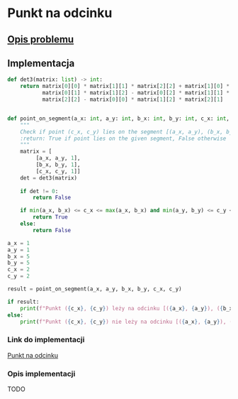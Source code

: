 # Punkt na odcinku

## [Opis problemu](../../../../algorithms/2d-geometry/point-on-segment.md)


## Implementacja

```python
def det3(matrix: list) -> int:
    return matrix[0][0] * matrix[1][1] * matrix[2][2] + matrix[1][0] * matrix[2][1] * matrix[0][2] + matrix[2][0] * \
           matrix[0][1] * matrix[1][2] - matrix[0][2] * matrix[1][1] * matrix[2][0] - matrix[0][1] * matrix[1][0] * \
           matrix[2][2] - matrix[0][0] * matrix[1][2] * matrix[2][1]


def point_on_segment(a_x: int, a_y: int, b_x: int, b_y: int, c_x: int, c_y: int) -> bool:
    """
    Check if point (c_x, c_y) lies on the segment [(a_x, a_y), (b_x, b_y)]
    :return: True if point lies on the given segment, False otherwise
    """
    matrix = [
         [a_x, a_y, 1],
         [b_x, b_y, 1],
         [c_x, c_y, 1]]
    det = det3(matrix)
    
    if det != 0:
        return False

    if min(a_x, b_x) <= c_x <= max(a_x, b_x) and min(a_y, b_y) <= c_y <= max(a_y, b_y):
        return True
    else:
        return False

a_x = 1
a_y = 1
b_x = 5
b_y = 5
c_x = 2
c_y = 2

result = point_on_segment(a_x, a_y, b_x, b_y, c_x, c_y)

if result:
	print(f"Punkt ({c_x}, {c_y}) leży na odcinku [({a_x}, {a_y}), ({b_x}, {b_y})]")
else:
	print(f"Punkt ({c_x}, {c_y}) nie leży na odcinku [({a_x}, {a_y}), ({b_x}, {b_y})]")
```

### Link do implementacji

[Punkt na odcinku](https://ideone.com/aohGSt)

### Opis implementacji

TODO

